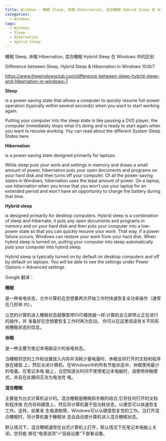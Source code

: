 ```yaml
---
title: Windows - 睡眠 Sleep, 休眠 Hibernation, 混合睡眠 Hybrid Sleep 在 Windows 中的区别
categories:
  - Windows
tags:
  - Windows
  - Sleep
  - Hibernation
  - Hybrid Sleep
---
```


睡眠 Sleep, 休眠 Hibernation, 混合睡眠 Hybrid Sleep 在 Windows 中的区别

Difference between Sleep, Hybrid Sleep & Hibernation in Windows 10/8/7

https://www.thewindowsclub.com/difference-between-sleep-hybrid-sleep-and-hibernation-in-windows-7

<!--more-->

**Sleep**

is a power-saving state that allows a computer to quickly resume full-power
operation (typically within several seconds) when you want to start working
again.

Putting your computer into the sleep state is like pausing a DVD player; the
computer immediately stops what it’s doing and is ready to start again when you
want to resume working. Yoy can read about the different System Sleep States
here.

**Hibernation**

is a power-saving state designed primarily for laptops.

While sleep puts your work and settings in memory and draws a small amount of
power, hibernation puts your open documents and programs on your hard disk and
then turns off your computer. Of all the power-saving states in Windows,
hibernation uses the least amount of power. On a laptop, use hibernation when
you know that you won’t use your laptop for an extended period and won’t have
an opportunity to charge the battery during that time.

**Hybrid sleep**

is designed primarily for desktop computers. Hybrid sleep is a combination of
sleep and hibernate; it puts any open documents and programs in memory and on
your hard disk and then puts your computer into a low-power state so that you
can quickly resume your work. That way, if a power failure occurs, Windows can
restore your work from your hard disk. When hybrid sleep is turned on, putting
your computer into sleep automatically puts your computer into hybrid sleep.

Hybrid sleep is typically turned on by default on desktop computers and off by
default on laptops. You will be able to see the settings under Power Options >
Advanced settings.

Google 翻译：

**睡眠**

是一种省电状态，允许计算机在您想要再次开始工作时快速恢复全功率操作（通常在几秒钟
内）。

让您的计算机进入睡眠状态就像暂停DVD播放器一样;计算机会立即停止正在进行的操作，并
准备好在您想要恢复工作时再次启动。 你可以在这里阅读有关不同系统睡眠状态的信息。

**休眠**

是一种主要为笔记本电脑设计的省电状态。

当睡眠将您的工作和设置放入内存并消耗少量电量时，休眠会将打开的文档和程序放在硬盘
上，然后关闭计算机。在Windows中的所有节能状态中，休眠使用最少的电量。在笔记本电
脑上，当您知道长时间不使用笔记本电脑时，请使用休眠模式，并且在此期间无法为电池充
电。

**混合睡眠**

主要是为台式计算机设计的。混合睡眠是睡眠和冬眠的结合;它将任何打开的文档和程序放
在内存和硬盘上，然后将计算机置于低功耗状态，以便您可以快速恢复工作。这样，如果发
生电源故障，Windows可以从硬盘恢复您的工作。当打开混合睡眠时，将计算机置于睡眠状
态会自动使计算机进入混合睡眠状态。

默认情况下，混合睡眠通常在台式计算机上打开，默认情况下在笔记本电脑上关闭。您将能
够在“电源选项”>“高级设置”下查看设置。
